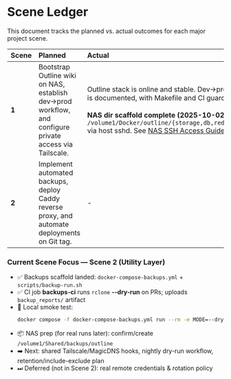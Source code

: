 # Scene Ledger

This document tracks the planned vs. actual outcomes for each major project scene.

| Scene | Planned                                                                                                 | Actual                                                                                                                                                                                                                                                                                        | Deltas & Notes                                                                                                                                                                                | Status      |
| :---- | :------------------------------------------------------------------------------------------------------ | :-------------------------------------------------------------------------------------------------------------------------------------------------------------------------------------------------------------------------------------------------------------------------------------------- | :-------------------------------------------------------------------------------------------------------------------------------------------------------------------------------------------- | :---------- |
| **1** | Bootstrap Outline wiki on NAS, establish dev→prod workflow, and configure private access via Tailscale. | Outline stack is online and stable. Dev→prod workflow is documented, with Makefile and CI guardrails.<br/><br/>**NAS dir scaffold complete (2025-10-02):** Created `/volume1/Docker/outline/{storage,db,redis,uploads}` via host sshd. See [NAS SSH Access Guide](./NAS_SSH_ACCESS_GUIDE.md). | **Backup path deferred**: Creation of `/volume1/Shared/backups/outline` moved to Scene 2.<br/><br/>**Post-mortem:** Overcame Tailscale sandbox issue by using host sshd for filesystem tasks. | **Closed**  |
| **2** | Implement automated backups, deploy Caddy reverse proxy, and automate deployments on Git tag.           | -                                                                                                                                                                                                                                                                                             | -                                                                                                                                                                                             | **Planned** |

### Current Scene Focus — Scene 2 (Utility Layer)

- ✅ Backups scaffold landed: `docker-compose-backups.yml` + `scripts/backup-run.sh`
- ✅ CI job **backups-ci** runs `rclone` **--dry-run** on PRs; uploads `backup_reports/` artifact
- 🔎 Local smoke test:
  ```bash
  docker compose -f docker-compose-backups.yml run --rm -e MODE=--dry-run rclone
  ```

* 📦 NAS prep (for real runs later): confirm/create `/volume1/Shared/backups/outline`
* ➡️ Next: shared Tailscale/MagicDNS hooks, nightly dry-run workflow, retention/include-exclude plan
* ⏭ Deferred (not in Scene 2): real remote credentials & rotation policy
